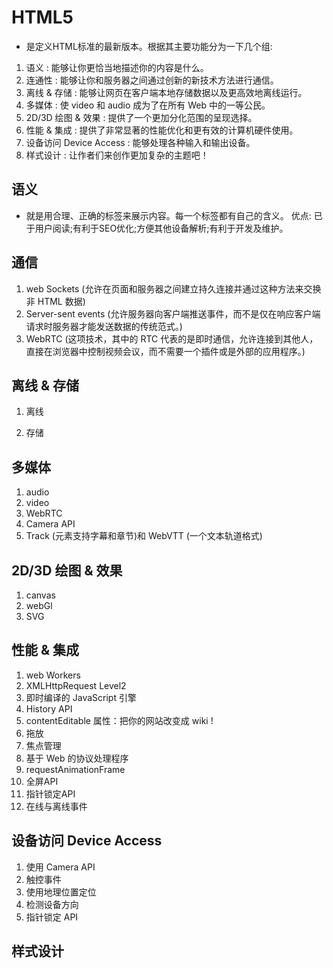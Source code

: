 # HTML5
* 是定义HTML标准的最新版本。根据其主要功能分为一下几个组:
1. 语义 : 能够让你更恰当地描述你的内容是什么。
2. 连通性 : 能够让你和服务器之间通过创新的新技术方法进行通信。
3. 离线 & 存储 : 能够让网页在客户端本地存储数据以及更高效地离线运行。
4. 多媒体 : 使 video 和 audio 成为了在所有 Web 中的一等公民。
5. 2D/3D 绘图 & 效果 : 提供了一个更加分化范围的呈现选择。
6. 性能 & 集成 : 提供了非常显著的性能优化和更有效的计算机硬件使用。
7. 设备访问 Device Access : 能够处理各种输入和输出设备。
8. 样式设计 : 让作者们来创作更加复杂的主题吧！

## 语义
* 就是用合理、正确的标签来展示内容。每一个标签都有自己的含义。
优点: 已于用户阅读;有利于SEO优化;方便其他设备解析;有利于开发及维护。

## 通信
1. web Sockets (允许在页面和服务器之间建立持久连接并通过这种方法来交换非 HTML 数据)
2. Server-sent events (允许服务器向客户端推送事件，而不是仅在响应客户端请求时服务器才能发送数据的传统范式。)
3. WebRTC (这项技术，其中的 RTC 代表的是即时通信，允许连接到其他人，直接在浏览器中控制视频会议，而不需要一个插件或是外部的应用程序。)

## 离线 & 存储
1. 离线

2. 存储

## 多媒体
1. audio
2. video
3. WebRTC
4. Camera API
5. Track (元素支持字幕和章节)和 WebVTT (一个文本轨道格式)

## 2D/3D 绘图 & 效果
1. canvas
2. webGl
3. SVG

## 性能 & 集成
1. web Workers
2. XMLHttpRequest Level2
3. 即时编译的 JavaScript 引擎
4. History API
5. contentEditable 属性：把你的网站改变成 wiki !
6. 拖放
7. 焦点管理
8. 基于 Web 的协议处理程序
9. requestAnimationFrame 
10. 全屏API
11. 指针锁定API
12. 在线与离线事件

## 设备访问 Device Access
1. 使用 Camera API
2. 触控事件
3. 使用地理位置定位
4. 检测设备方向
5. 指针锁定 API

## 样式设计
